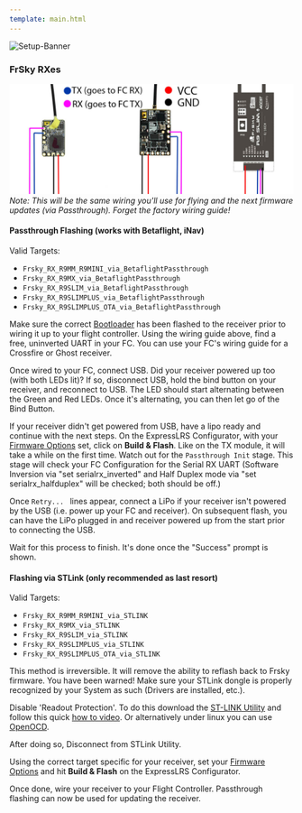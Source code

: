 ```yaml
---
template: main.html
---
```


![Setup-Banner](https://raw.githubusercontent.com/ExpressLRS/ExpressLRS-hardware/master/img/quick-start.png)

### FrSky RXes  
![FC Wiring](../assets/images/FC-Wiring.jpg)
*Note: This will be the same wiring you'll use for flying and the next firmware updates (via Passthrough). Forget the factory wiring guide!*

#### Passthrough Flashing (works with Betaflight, iNav)

Valid Targets:

- `Frsky_RX_R9MM_R9MINI_via_BetaflightPassthrough`
- `Frsky_RX_R9MX_via_BetaflightPassthrough`
- `Frsky_RX_R9SLIM_via_BetaflightPassthrough`
- `Frsky_RX_R9SLIMPLUS_via_BetaflightPassthrough`
- `Frsky_RX_R9SLIMPLUS_OTA_via_BetaflightPassthrough`

Make sure the correct [Bootloader](/quick-start/rx-bootloader/) has been flashed to the receiver prior to wiring it up to your flight controller. Using the wiring guide above, find a free, uninverted UART in your FC. You can use your FC's wiring guide for a Crossfire or Ghost receiver.

Once wired to your FC, connect USB. Did your receiver powered up too (with both LEDs lit)? If so, disconnect USB, hold the bind button on your receiver, and reconnect to USB. The LED should start alternating between the Green and Red LEDs. Once it's alternating, you can then let go of the Bind Button.

If your receiver didn't get powered from USB, have a lipo ready and continue with the next steps. On the ExpressLRS Configurator, with your [Firmware Options](/quick-start/firmware-options) set, click on **Build & Flash**. Like on the TX module, it will take a while on the first time. Watch out for the `Passthrough Init` stage. This stage will check your FC Configuration for the Serial RX UART (Software Inversion via "set serialrx_inverted" and Half Duplex mode via "set serialrx_halfduplex" will be checked; both should be off.)

Once `Retry... ` lines appear, connect a LiPo if your receiver isn't powered by the USB (i.e. power up your FC and receiver). On subsequent flash, you can have the LiPo plugged in and receiver powered up from the start prior to connecting the USB.

Wait for this process to finish. It's done once the "Success" prompt is shown.

#### Flashing via STLink (only recommended as last resort)

Valid Targets:

- `Frsky_RX_R9MM_R9MINI_via_STLINK`
- `Frsky_RX_R9MX_via_STLINK`
- `Frsky_RX_R9SLIM_via_STLINK`
- `Frsky_RX_R9SLIMPLUS_via_STLINK`
- `Frsky_RX_R9SLIMPLUS_OTA_via_STLINK`

This method is irreversible. It will remove the ability to reflash back to Frsky firmware. You have been warned! Make sure your STLink dongle is properly recognized by your System as such (Drivers are installed, etc.).

Disable 'Readout Protection'. To do this download the [ST-LINK Utility](https://www.st.com/en/development-tools/stsw-link004.html) and follow this quick [how to video](https://youtu.be/SEYQ1HpRmk0). Or alternatively under linux you can use <a href="/software/open-ocd">OpenOCD</a>. 

After doing so, Disconnect from STLink Utility.

Using the correct target specific for your receiver, set your [Firmware Options](/quick-start/firmware-options) and hit **Build & Flash** on the ExpressLRS Configurator.

Once done, wire your receiver to your Flight Controller. Passthrough flashing can now be used for updating the receiver.